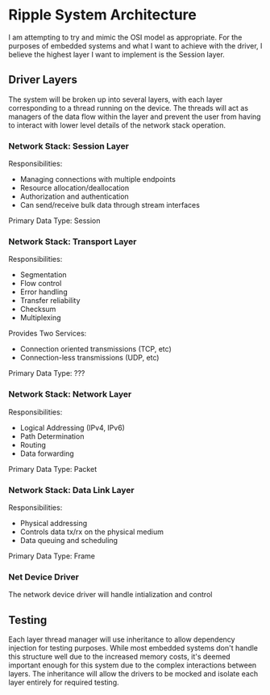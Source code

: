 # Ripple System Architecture
I am attempting to try and mimic the OSI model as appropriate. For the purposes of embedded systems and
what I want to achieve with the driver, I believe the highest layer I want to implement is the Session
layer.

## Driver Layers
The system will be broken up into several layers, with each layer corresponding to a thread running on
the device. The threads will act as managers of the data flow within the layer and prevent the user
from having to interact with lower level details of the network stack operation.

### Network Stack: Session Layer
Responsibilities:
- Managing connections with multiple endpoints
- Resource allocation/deallocation
- Authorization and authentication
- Can send/receive bulk data through stream interfaces

Primary Data Type: Session

### Network Stack: Transport Layer
Responsibilities:
- Segmentation
- Flow control
- Error handling
- Transfer reliability
- Checksum
- Multiplexing

Provides Two Services:
- Connection oriented transmissions (TCP, etc)
- Connection-less transmissions (UDP, etc)

Primary Data Type: ???

###  Network Stack: Network Layer
Responsibilities:
- Logical Addressing  (IPv4, IPv6)
- Path Determination
- Routing
- Data forwarding

Primary Data Type: Packet

### Network Stack: Data Link Layer
Responsibilities:
- Physical addressing
- Controls data tx/rx on the physical medium
- Data queuing and scheduling

Primary Data Type: Frame

### Net Device Driver
The network device driver will handle intialization and control


## Testing
Each layer thread manager will use inheritance to allow dependency injection for testing purposes. While
most embedded systems don't handle this structure well due to the increased memory costs, it's deemed
important enough for this system due to the complex interactions between layers. The inheritance will
allow the drivers to be mocked and isolate each layer entirely for required testing.
